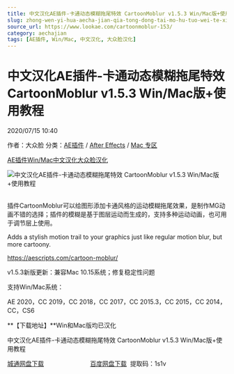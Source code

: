 ```yaml
---
title: 中文汉化AE插件-卡通动态模糊拖尾特效 CartoonMoblur v1.5.3 Win/Mac版+使用教程
slug: zhong-wen-yi-hua-aecha-jian-qia-tong-dong-tai-mo-hu-tuo-wei-te-xiao-cartoonmoblur-v1-5-3-win-macban-shi-yong-jiao-cheng
source_url: https://www.lookae.com/cartoonmoblur-153/
category: aechajian
tags: [AE插件, Win/Mac, 中文汉化, 大众脸汉化]
---
```

# 中文汉化AE插件-卡通动态模糊拖尾特效 CartoonMoblur v1.5.3 Win/Mac版+使用教程

2020/07/15 10:40

作者：大众脸
分类：[AE插件](https://www.lookae.com/after-effects/aechajian/) / [After Effects](https://www.lookae.com/after-effects/) / [Mac 专区](https://www.lookae.com/mac-osx/)

[AE插件](https://www.lookae.com/tag/ae%e6%8f%92%e4%bb%b6/)[Win/Mac](https://www.lookae.com/tag/winmac/)[中文汉化](https://www.lookae.com/tag/%e4%b8%ad%e6%96%87%e6%b1%89%e5%8c%96/)[大众脸汉化](https://www.lookae.com/tag/%e5%a4%a7%e4%bc%97%e8%84%b8%e6%b1%89%e5%8c%96/)

![中文汉化AE插件-卡通动态模糊拖尾特效 CartoonMoblur v1.5.3 Win/Mac版+使用教程](https://www.lookae.com/wp-content/uploads/2018/10/Cartoon-Moblur-.jpg "中文汉化AE插件-卡通动态模糊拖尾特效 CartoonMoblur v1.5.3 Win/Mac版+使用教程-LookAE.com")  
﻿

插件CartoonMoblur可以给图形添加卡通风格的运动模糊拖尾效果，是制作MG动画不错的选择；插件的模糊是基于图层运动而生成的，支持多种运动动画，也可用于调节层上使用。

Adds a stylish motion trail to your graphics just like regular motion blur, but more cartoony.

https://aescripts.com/cartoon-moblur/

v1.5.3新版更新：兼容Mac 10.15系统；修复稳定性问题

支持Win/Mac系统：

AE 2020，CC 2019，CC 2018，CC 2017，CC 2015.3，CC 2015，CC 2014，CC，CS6

**【下载地址】**Win和Mac版均已汉化

中文汉化AE插件-卡通动态模糊拖尾特效 CartoonMoblur v1.5.3 Win/Mac版+使用教程

[城通网盘下载](https://089u.com/file/680462-453295114)                           [百度网盘下载](https://pan.baidu.com/s/18BxWU6ghOQxZlTUZ33pRUw)  提取码：1s1v
